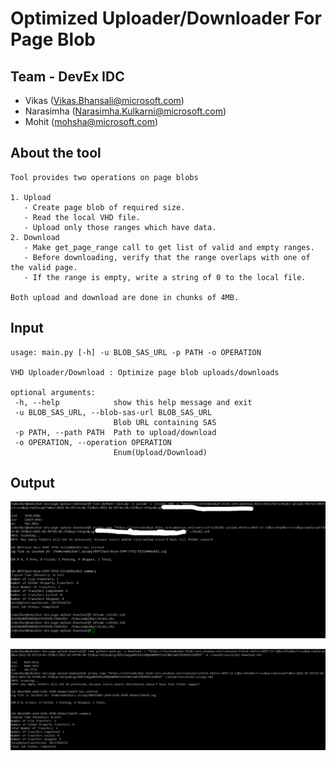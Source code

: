 # Optimized Uploader/Downloader For Page Blob

## Team - DevEx IDC
 - Vikas (Vikas.Bhansali@microsoft.com)
 - Narasimha (Narasimha.Kulkarni@microsoft.com)
 - Mohit (mohsha@microsoft.com)
 

 ## About the tool 
 
 ```
 Tool provides two operations on page blobs

 1. Upload 
    - Create page blob of required size.
    - Read the local VHD file.
    - Upload only those ranges which have data.
 2. Download 
    - Make get_page_range call to get list of valid and empty ranges.
    - Before downloading, verify that the range overlaps with one of the valid page.
    - If the range is empty, write a string of 0 to the local file.
 
 Both upload and download are done in chunks of 4MB.
 ```
 
 ## Input
 ```
usage: main.py [-h] -u BLOB_SAS_URL -p PATH -o OPERATION

VHD Uploader/Download : Optimize page blob uploads/downloads

optional arguments:
  -h, --help            show this help message and exit
  -u BLOB_SAS_URL, --blob-sas-url BLOB_SAS_URL
                        Blob URL containing SAS
  -p PATH, --path PATH  Path to upload/download
  -o OPERATION, --operation OPERATION
                        Enum(Upload/Download)
```

 ## Output 
 
 ![Upload](https://github.com/mohsha-msft/xstorehackathon/blob/nakulkar/page-upload-download/output/upload.png?raw=true)
 
 ![Download](https://github.com/mohsha-msft/xstorehackathon/blob/nakulkar/page-upload-download/output/download.png?raw=true)



     